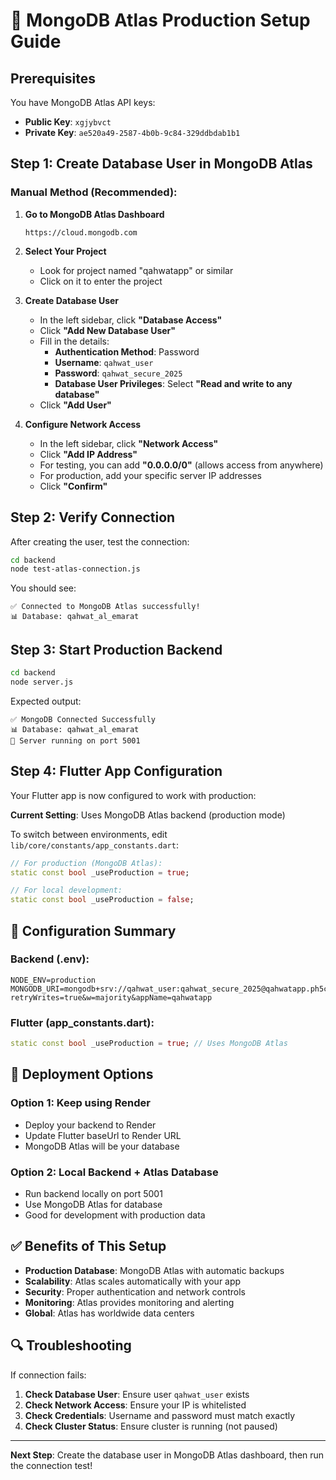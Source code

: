# 🚀 MongoDB Atlas Production Setup Guide

## Prerequisites
You have MongoDB Atlas API keys:
- **Public Key**: `xgjybvct`
- **Private Key**: `ae520a49-2587-4b0b-9c84-329ddbdab1b1`

## Step 1: Create Database User in MongoDB Atlas

### Manual Method (Recommended):

1. **Go to MongoDB Atlas Dashboard**
   ```
   https://cloud.mongodb.com
   ```

2. **Select Your Project**
   - Look for project named "qahwatapp" or similar
   - Click on it to enter the project

3. **Create Database User**
   - In the left sidebar, click **"Database Access"**
   - Click **"Add New Database User"**
   - Fill in the details:
     - **Authentication Method**: Password
     - **Username**: `qahwat_user`
     - **Password**: `qahwat_secure_2025`
     - **Database User Privileges**: Select **"Read and write to any database"**
   - Click **"Add User"**

4. **Configure Network Access**
   - In the left sidebar, click **"Network Access"**
   - Click **"Add IP Address"**
   - For testing, you can add **"0.0.0.0/0"** (allows access from anywhere)
   - For production, add your specific server IP addresses
   - Click **"Confirm"**

## Step 2: Verify Connection

After creating the user, test the connection:

```bash
cd backend
node test-atlas-connection.js
```

You should see:
```
✅ Connected to MongoDB Atlas successfully!
📊 Database: qahwat_al_emarat
```

## Step 3: Start Production Backend

```bash
cd backend
node server.js
```

Expected output:
```
✅ MongoDB Connected Successfully
📊 Database: qahwat_al_emarat
🚀 Server running on port 5001
```

## Step 4: Flutter App Configuration

Your Flutter app is now configured to work with production:

**Current Setting**: Uses MongoDB Atlas backend (production mode)

To switch between environments, edit `lib/core/constants/app_constants.dart`:

```dart
// For production (MongoDB Atlas):
static const bool _useProduction = true;

// For local development:
static const bool _useProduction = false;
```

## 🔧 Configuration Summary

### Backend (.env):
```properties
NODE_ENV=production
MONGODB_URI=mongodb+srv://qahwat_user:qahwat_secure_2025@qahwatapp.ph5cazq.mongodb.net/qahwat_al_emarat?retryWrites=true&w=majority&appName=qahwatapp
```

### Flutter (app_constants.dart):
```dart
static const bool _useProduction = true; // Uses MongoDB Atlas
```

## 🚀 Deployment Options

### Option 1: Keep using Render
- Deploy your backend to Render
- Update Flutter baseUrl to Render URL
- MongoDB Atlas will be your database

### Option 2: Local Backend + Atlas Database
- Run backend locally on port 5001
- Use MongoDB Atlas for database
- Good for development with production data

## ✅ Benefits of This Setup

- **Production Database**: MongoDB Atlas with automatic backups
- **Scalability**: Atlas scales automatically with your app
- **Security**: Proper authentication and network controls
- **Monitoring**: Atlas provides monitoring and alerting
- **Global**: Atlas has worldwide data centers

## 🔍 Troubleshooting

If connection fails:

1. **Check Database User**: Ensure user `qahwat_user` exists
2. **Check Network Access**: Ensure your IP is whitelisted
3. **Check Credentials**: Username and password must match exactly
4. **Check Cluster Status**: Ensure cluster is running (not paused)

---

**Next Step**: Create the database user in MongoDB Atlas dashboard, then run the connection test!